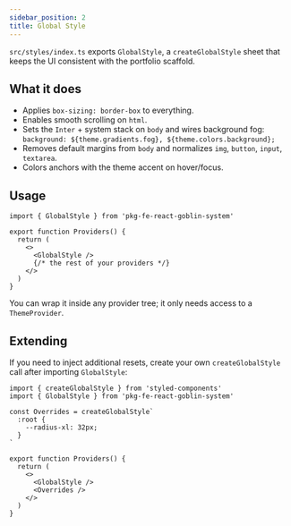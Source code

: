```yaml
---
sidebar_position: 2
title: Global Style
---
```


`src/styles/index.ts` exports `GlobalStyle`, a `createGlobalStyle` sheet that keeps the UI consistent with the portfolio scaffold.

## What it does

- Applies `box-sizing: border-box` to everything.
- Enables smooth scrolling on `html`.
- Sets the `Inter` + system stack on `body` and wires background fog:  
  ``background: ${theme.gradients.fog}, ${theme.colors.background};``
- Removes default margins from `body` and normalizes `img`, `button`, `input`, `textarea`.
- Colors anchors with the theme accent on hover/focus.

## Usage

```tsx
import { GlobalStyle } from 'pkg-fe-react-goblin-system'

export function Providers() {
  return (
    <>
      <GlobalStyle />
      {/* the rest of your providers */}
    </>
  )
}
```

You can wrap it inside any provider tree; it only needs access to a `ThemeProvider`.

## Extending

If you need to inject additional resets, create your own `createGlobalStyle` call after importing `GlobalStyle`:

```tsx
import { createGlobalStyle } from 'styled-components'
import { GlobalStyle } from 'pkg-fe-react-goblin-system'

const Overrides = createGlobalStyle`
  :root {
    --radius-xl: 32px;
  }
`

export function Providers() {
  return (
    <>
      <GlobalStyle />
      <Overrides />
    </>
  )
}
```
